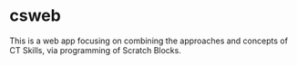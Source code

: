# csweb
This is a web app focusing on combining the approaches and concepts of CT Skills, via programming of Scratch Blocks.
